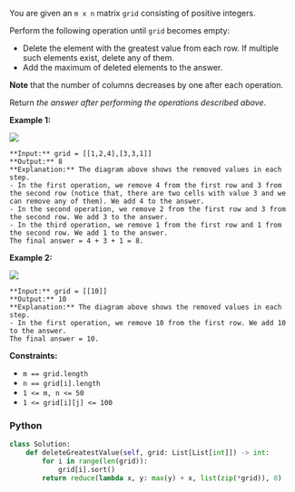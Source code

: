 You are given an  `m x n`  matrix  `grid`  consisting of positive integers.

Perform the following operation until  `grid`  becomes empty:

- Delete the element with the greatest value from each row. If multiple such elements exist, delete any of them.
- Add the maximum of deleted elements to the answer.

**Note**  that the number of columns decreases by one after each operation.

Return  _the answer after performing the operations described above_.

**Example 1:**

![](https://assets.leetcode.com/uploads/2022/10/19/q1ex1.jpg)

```
**Input:** grid = [[1,2,4],[3,3,1]]
**Output:** 8
**Explanation:** The diagram above shows the removed values in each step.
- In the first operation, we remove 4 from the first row and 3 from the second row (notice that, there are two cells with value 3 and we can remove any of them). We add 4 to the answer.
- In the second operation, we remove 2 from the first row and 3 from the second row. We add 3 to the answer.
- In the third operation, we remove 1 from the first row and 1 from the second row. We add 1 to the answer.
The final answer = 4 + 3 + 1 = 8.

```

**Example 2:**

![](https://assets.leetcode.com/uploads/2022/10/19/q1ex2.jpg)

```
**Input:** grid = [[10]]
**Output:** 10
**Explanation:** The diagram above shows the removed values in each step.
- In the first operation, we remove 10 from the first row. We add 10 to the answer.
The final answer = 10.
```

**Constraints:**

- `m == grid.length`
- `n == grid[i].length`
- `1 <= m, n <= 50`
- `1 <= grid[i][j] <= 100`

### Python

```python
class Solution:
    def deleteGreatestValue(self, grid: List[List[int]]) -> int:
        for i in range(len(grid)):
            grid[i].sort()
        return reduce(lambda x, y: max(y) + x, list(zip(*grid)), 0)
```
